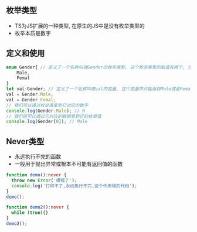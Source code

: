 ## 枚举类型

- TS为JS扩展的一种类型, 在原生的JS中是没有枚举类型的
- 枚举本质是数字

## 定义和使用

```typescript
enum Gender{ // 定义了一个名称叫做Gender的枚举类型, 这个枚举类型的取值有两个, 分别是Male和Femal
    Male,
    Femal
}
let val:Gender; // 定义了一个名称叫做val的变量, 这个变量中只能保存Male或者Femal
val = Gender.Male;
val = Gender.Femal;
// 我们可以通过枚举值拿到它对应的数字
console.log(Gender.Male); // 0
// 我们还可以通过它对应的数据拿到它的枚举值
console.log(Gender[0]); // Male
```



## Never类型

- 永远执行不完的函数
- 一般用于抛出异常或根本不可能有返回值的函数

```typescript
function demo():never {
  throw new Error('报错了');
  console.log('打印不了,永远执行不完,这个作用域的代码');
}
demo();

function demo2():never {
  while (true){}
}
demo2();
```

## 
